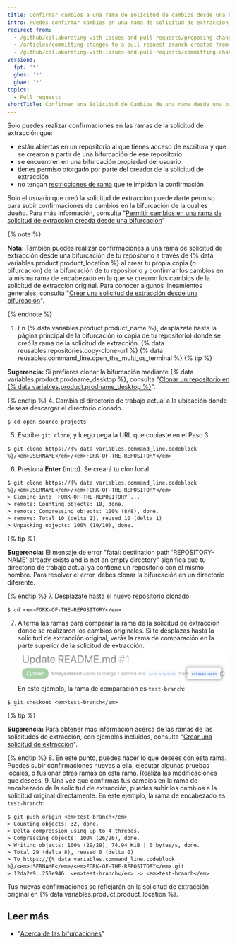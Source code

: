 ```yaml
---
title: Confirmar cambios a una rama de solicitud de cambios desde una bifurcación
intro: Puedes confirmar cambios en una rama de solicitud de extracción que se creó desde una bifurcación de tu repositorio con permiso del creador de la solicitud de extracción.
redirect_from:
  - /github/collaborating-with-issues-and-pull-requests/proposing-changes-to-your-work-with-pull-requests/committing-changes-to-a-pull-request-branch-created-from-a-fork
  - /articles/committing-changes-to-a-pull-request-branch-created-from-a-fork
  - /github/collaborating-with-issues-and-pull-requests/committing-changes-to-a-pull-request-branch-created-from-a-fork
versions:
  fpt: '*'
  ghes: '*'
  ghae: '*'
topics:
  - Pull requests
shortTitle: Confirmar una Solicitud de Cambios de una rama desde una bifurcación
---
```


Solo puedes realizar confirmaciones en las ramas de la solicitud de extracción que:
- están abiertas en un repositorio al que tienes acceso de escritura y que se crearon a partir de una bifurcación de ese repositorio
- se encuentren en una bifurcación propiedad del usuario
- tienes permiso otorgado por parte del creador de la solicitud de extracción
- no tengan [restricciones de rama](/github/administering-a-repository/about-protected-branches#restrict-who-can-push-to-matching-branches) que te impidan la confirmación

Solo el usuario que creó la solicitud de extracción puede darte permiso para subir confirmaciones de cambios en la bifurcación de la cual es dueño. Para más información, consulta "[Permitir cambios en una rama de solicitud de extracción creada desde una bifurcación](/articles/allowing-changes-to-a-pull-request-branch-created-from-a-fork)"

{% note %}

**Nota:** También puedes realizar confirmaciones a una rama de solicitud de extracción desde una bifurcación de tu repositorio a través de {% data variables.product.product_location %} al crear tu propia copia (o bifurcación) de la bifurcación de tu repositorio y confirmar los cambios en la misma rama de encabezado en la que se crearon los cambios de la solicitud de extracción original. Para conocer algunos lineamientos generales, consulta "[Crear una solicitud de extracción desde una bifurcación](/articles/creating-a-pull-request-from-a-fork)".

{% endnote %}

1. En {% data variables.product.product_name %}, desplázate hasta la página principal de la bifurcación (o copia de tu repositorio) donde se creó la rama de la solicitud de extracción.
{% data reusables.repositories.copy-clone-url %}
{% data reusables.command_line.open_the_multi_os_terminal %}
 {% tip %}

 **Sugerencia:** Si prefieres clonar la bifurcación mediante {% data variables.product.prodname_desktop %}, consulta "[Clonar un repositorio en {% data variables.product.prodname_desktop %}](/articles/cloning-a-repository/#cloning-a-repository-to-github-desktop)".

 {% endtip %}
4. Cambia el directorio de trabajo actual a la ubicación donde deseas descargar el directorio clonado.
  ```shell
  $ cd open-source-projects
  ```
5. Escribe `git clone`, y luego pega la URL que copiaste en el Paso 3.
  ```shell
  $ git clone https://{% data variables.command_line.codeblock %}/<em>USERNAME</em>/<em>FORK-OF-THE-REPOSITORY</em>
  ```
6. Presiona **Enter** (Intro). Se creará tu clon local.
  ```shell
  $ git clone https://{% data variables.command_line.codeblock %}/<em>USERNAME</em>/<em>FORK-OF-THE-REPOSITORY</em>
  > Cloning into `FORK-OF-THE-REPOSITORY`...
  > remote: Counting objects: 10, done.
  > remote: Compressing objects: 100% (8/8), done.
  > remove: Total 10 (delta 1), reused 10 (delta 1)
  > Unpacking objects: 100% (10/10), done.
  ```
 {% tip %}

 **Sugerencia:** El mensaje de error "fatal: destination path 'REPOSITORY-NAME' already exists and is not an empty directory" significa que tu directorio de trabajo actual ya contiene un repositorio con el mismo nombre. Para resolver el error, debes clonar la bifurcación en un directorio diferente.

 {% endtip %}
7. Desplázate hasta el nuevo repositorio clonado.
  ```shell
  $ cd <em>FORK-OF-THE-REPOSITORY</em>
  ```
7. Alterna las ramas para comparar la rama de la solicitud de extracción donde se realizaron los cambios originales. Si te desplazas hasta la solicitud de extracción original, verás la rama de comparación en la parte superior de la solicitud de extracción. ![compare-branch-example](/assets/images/help/pull_requests/compare-branch-example.png) En este ejemplo, la rama de comparación es `test-branch`:
  ```shell
  $ git checkout <em>test-branch</em>
  ```

 {% tip %}

 **Sugerencia:** Para obtener más información acerca de las ramas de las solicitudes de extracción, con ejemplos incluidos, consulta "[Crear una solicitud de extracción](/articles/creating-a-pull-request/#changing-the-branch-range-and-destination-repository)".

 {% endtip %}
8. En este punto, puedes hacer lo que desees con esta rama. Puedes subir confirmaciones nuevas a ella, ejecutar algunas pruebas locales, o fusionar otras ramas en esta rama. Realiza las modificaciones que desees.
9. Una vez que confirmas tus cambios en la rama de encabezado de la solicitud de extracción, puedes subir los cambios a la solicitud original directamente. En este ejemplo, la rama de encabezado es `test-branch`:
  ```shell
  $ git push origin <em>test-branch</em>
  > Counting objects: 32, done.
  > Delta compression using up to 4 threads.
  > Compressing objects: 100% (26/26), done.
  > Writing objects: 100% (29/29), 74.94 KiB | 0 bytes/s, done.
  > Total 29 (delta 8), reused 0 (delta 0)
  > To https://{% data variables.command_line.codeblock %}/<em>USERNAME</em>/<em>FORK-OF-THE-REPOSITORY</em>.git
  > 12da2e9..250e946  <em>test-branch</em> -> <em>test-branch</em>
  ```

Tus nuevas confirmaciones se reflejarán en la solicitud de extracción original en {% data variables.product.product_location %}.

## Leer más

- "[Acerca de las bifurcaciones](/articles/about-forks)"
